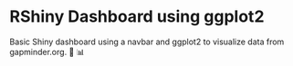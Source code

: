# RShiny Dashboard using ggplot2

Basic Shiny dashboard using a navbar and ggplot2 to visualize data from gapminder.org. 🚀 📊


